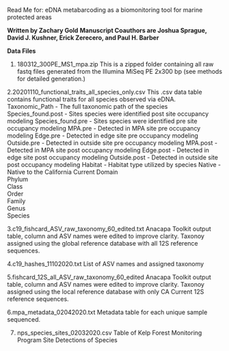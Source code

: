 Read Me for: eDNA metabarcoding as a biomonitoring tool for marine protected areas

**Written by Zachary Gold**
**Manuscript Coauthors are Joshua Sprague, David J. Kushner, Erick Zerecero, and Paul H. Barber**

**Data Files**
1. 180312_300PE_MS1_mpa.zip
This is a zipped folder containing all raw fastq files generated from the Illumina MiSeq PE 2x300 bp (see methods for detailed generation.)

2.20201110_functional_traits_all_species_only.csv
This .csv data table contains functional traits for all species observed via eDNA.
	Taxonomic_Path - The full taxonomic path of the species
	Species_found.post - Sites species were identified post site occupancy modeling
	Species_found.pre - Sites species were identified pre site occupancy modeling
	MPA.pre	- Detected in MPA site pre occupancy modeling
	Edge.pre - Detected in edge site pre occupancy modeling
	Outside.pre	- Detected in outside site pre occupancy modeling
	MPA.post - Detected in MPA site post occupancy modeling
	Edge.post	- Detected in edge site post occupancy modeling
	Outside.post	- Detected in outside site post occupancy modeling
	Habitat	- Habitat type utilized by species
	Native	- Native to the California Current
	Domain	
	Phylum	
	Class	
	Order	
	Family	
	Genus	
	Species

3.c19_fishcard_ASV_raw_taxonomy_60_edited.txt
Anacapa Toolkit output table, column and ASV names were edited to improve clarity. Taxonoy assigned using the global reference database with all 12S reference sequences.

4.c19_hashes_11102020.txt
List of ASV names and assigned taxonomy

5.fishcard_12S_all_ASV_raw_taxonomy_60_edited
Anacapa Toolkit output table, column and ASV names were edited to improve clarity. Taxonoy assigned using the local reference database with only CA Current 12S reference sequences.

6.mpa_metadata_02042020.txt
Metadata table for each unique sample sequenced.

7. nps_species_sites_02032020.csv
Table of Kelp Forest Monitoring Program Site Detections of Species